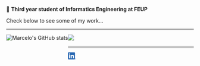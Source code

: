  :pushpin: **Third year student of Informatics Engineering at FEUP** 
 
 


Check below to see some of my work...  

---
 
<img align="left" alt="Marcelo's GitHub stats" src="https://github-readme-stats.vercel.app/api?username=marhcouto&hide_border=true&count_private=true&show_icons=true" height="150"/></a> 


<img src="https://github-readme-stats.vercel.app/api/top-langs/?username=marhcouto&langs_count=6&hide=html,css&layout=compact&hide_border=true" height="150" /></a>
       
---

[<img align="left" alt="marhcouto | LinkedIn" width="22px" src="Images/LI-In-Bug.png" />][linkedin]

[linkedin]: https://www.linkedin.com/in/marcelohcouto/
